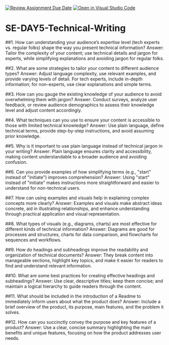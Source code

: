 [![Review Assignment Due Date](https://classroom.github.com/assets/deadline-readme-button-22041afd0340ce965d47ae6ef1cefeee28c7c493a6346c4f15d667ab976d596c.svg)](https://classroom.github.com/a/zsAR-pyY)
[![Open in Visual Studio Code](https://classroom.github.com/assets/open-in-vscode-2e0aaae1b6195c2367325f4f02e2d04e9abb55f0b24a779b69b11b9e10269abc.svg)](https://classroom.github.com/online_ide?assignment_repo_id=15657831&assignment_repo_type=AssignmentRepo)
# SE-DAY5-Technical-Writing
##1. How can understanding your audience’s expertise level (tech experts vs. regular folks) shape the way you present technical information?
Answer: Tailor the complexity of your content; use technical details and jargon for experts, while simplifying explanations and avoiding jargon for regular folks.

##2. What are some strategies to tailor your content to different audience types?
Answer: Adjust language complexity, use relevant examples, and provide varying levels of detail. For tech experts, include in-depth information; for non-experts, use clear explanations and simple terms.

##3. How can you gauge the existing knowledge of your audience to avoid overwhelming them with jargon?
Answer: Conduct surveys, analyze user feedback, or review audience demographics to assess their knowledge level and adjust content accordingly.

##4. What techniques can you use to ensure your content is accessible to those with limited technical knowledge?
Answer: Use plain language, define technical terms, provide step-by-step instructions, and avoid assuming prior knowledge.

##5. Why is it important to use plain language instead of technical jargon in your writing?
Answer: Plain language ensures clarity and accessibility, making content understandable to a broader audience and avoiding confusion.

##6. Can you provide examples of how simplifying terms (e.g., "start" instead of "initiate") improves comprehension?
Answer: Using "start" instead of "initiate" makes instructions more straightforward and easier to understand for non-technical users.

##7. How can using examples and visuals help in explaining complex concepts more clearly?
Answer: Examples and visuals make abstract ideas concrete, aid in illustrating relationships, and enhance understanding through practical application and visual representation.

##8. What types of visuals (e.g., diagrams, charts) are most effective for different kinds of technical information?
Answer: Diagrams are good for processes and structures, charts for data comparison, and flowcharts for sequences and workflows.

##9. How do headings and subheadings improve the readability and organization of technical documents?
Answer: They break content into manageable sections, highlight key topics, and make it easier for readers to find and understand relevant information.

##10. What are some best practices for creating effective headings and subheadings?
Answer: Use clear, descriptive titles; keep them concise; and maintain a logical hierarchy to guide readers through the content.

##11. What should be included in the introduction of a Readme to immediately inform users about what the product does?
Answer: Include a brief overview of the product, its purpose, main features, and the problem it solves.

##12. How can you succinctly convey the purpose and key features of a product?
Answer: Use a clear, concise summary highlighting the main benefits and unique features, focusing on how the product addresses user needs.







